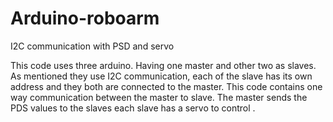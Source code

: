 # Arduino-roboarm
I2C communication with PSD and servo 

This code uses three arduino. Having one master and other two as slaves.
As mentioned they use I2C communication, each of the slave has its own address and they both are connected to the master.
This code contains one way communication between the master to slave. The master sends the PDS values to the slaves each slave has a servo to control .

